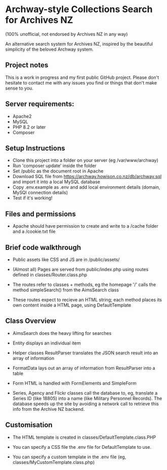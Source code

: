 # Archway-style Collections Search for Archives NZ

(100% unofficial, not endorsed by Archives NZ in any way)

An alternative search system for Archives NZ, inspired by the beautiful simplicity of the beloved Archway system.

## Project notes

This is a work in progress and my first public GitHub project.  Please don't hesitate to contact me with any issues you find or things that don't make sense to you.

## Server requirements: 

* Apache2
* MySQL
* PHP 8.2 or later
* Composer

## Setup Instructions

* Clone this project into a folder on your server (eg /var/www/archway)
* Run 'composer update' inside the folder
* Set /public as the document root in Apache
* Download SQL file from https://archway.howison.co.nz/db/archway.sql and import it into a local MySQL database
* Copy .env.example as .env and add local environment details (domain, MySQl connection details)
* Test if it's working!

## Files and permissions

* Apache should have permission to create and write to a /cache folder and a /cookie.txt file

## Brief code walkthrough

* Public assets like CSS and JS are in /public/assets/

* (Almost all) Pages are served from public/index.php using routes defined in classes/Router.class.php

* The routes refer to classes + methods, eg the homepage '/' calls the method simpleSearch() from the AimsSearch class

* These routes expect to recieve an HTML string; each method places its own content inside a HTML page, using DefaultTemplate

## Class Overview

* AimsSearch does the heavy lifting for searches

* Entity displays an individual item

* Helper classes ResultParser translates the JSON search result into an array of information 

* FormatData lays out an array of information from ResultParser into a table

* Form HTML is handled with FormElements and SimpleForm

* Series, Agency and Flickr classes call the database to, eg, translate a Series ID (like 18805) into a name (like Military Personnel Records).  The database speeds up the site by avoiding a network call to retrieve this info from the Archive NZ backend.

## Customisation

* The HTML template is created in classes/DefaultTemplate.class.PHP

* You can specify a CSS file the .env file for DefaultTemplate to use.

* You can specify a custom template in the .env file (eg, classes/MyCustomTemplate.class.php)
